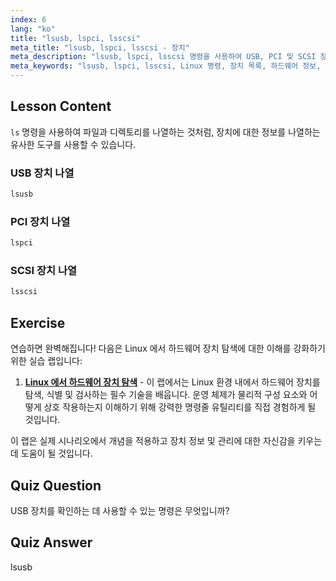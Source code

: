 ```yaml
---
index: 6
lang: "ko"
title: "lsusb, lspci, lsscsi"
meta_title: "lsusb, lspci, lsscsi - 장치"
meta_description: "lsusb, lspci, lsscsi 명령을 사용하여 USB, PCI 및 SCSI 장치를 나열하는 방법을 배웁니다. 이 초보자 친화적인 가이드를 통해 Linux 하드웨어를 이해하세요."
meta_keywords: "lsusb, lspci, lsscsi, Linux 명령, 장치 목록, 하드웨어 정보, Linux 튜토리얼, 초보자 가이드"
---
```


## Lesson Content

`ls` 명령을 사용하여 파일과 디렉토리를 나열하는 것처럼, 장치에 대한 정보를 나열하는 유사한 도구를 사용할 수 있습니다.

### USB 장치 나열

```bash
lsusb
```

### PCI 장치 나열

```bash
lspci
```

### SCSI 장치 나열

```bash
lsscsi
```

## Exercise

연습하면 완벽해집니다! 다음은 Linux 에서 하드웨어 장치 탐색에 대한 이해를 강화하기 위한 실습 랩입니다:

1. **[Linux 에서 하드웨어 장치 탐색](https://labex.io/ko/labs/comptia-explore-hardware-devices-in-linux-590861)** - 이 랩에서는 Linux 환경 내에서 하드웨어 장치를 탐색, 식별 및 검사하는 필수 기술을 배웁니다. 운영 체제가 물리적 구성 요소와 어떻게 상호 작용하는지 이해하기 위해 강력한 명령줄 유틸리티를 직접 경험하게 될 것입니다.

이 랩은 실제 시나리오에서 개념을 적용하고 장치 정보 및 관리에 대한 자신감을 키우는 데 도움이 될 것입니다.

## Quiz Question

USB 장치를 확인하는 데 사용할 수 있는 명령은 무엇입니까?

## Quiz Answer

lsusb
